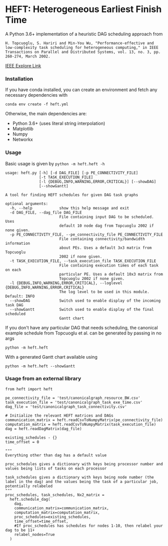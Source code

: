 # HEFT: Heterogeneous Earliest Finish Time

A Python 3.6+ implementation of a heuristic DAG scheduling approach from 

`H. Topcuoglu, S. Hariri and Min-You Wu, "Performance-effective and low-complexity task scheduling for heterogeneous computing," in IEEE Transactions on Parallel and Distributed Systems, vol. 13, no. 3, pp. 260-274, March 2002.`

[IEEE Explore Link](https://ieeexplore.ieee.org/document/993206)


### Installation
If you have conda installed, you can create an environment and fetch any necessary dependencies with

`conda env create -f heft.yml`

Otherwise, the main dependencies are:
- Python 3.6+ (uses literal string interpolation)
- Matplotlib
- Numpy
- Networkx

### Usage
Basic usage is given by `python -m heft.heft -h`

```
usage: heft.py [-h] [-d DAG_FILE] [-p PE_CONNECTIVITY_FILE]                             
               [-t TASK_EXECUTION_FILE]                                                 
               [-l {DEBUG,INFO,WARNING,ERROR,CRITICAL}] [--showDAG]                     
               [--showGantt]                                                            
                                                                                        
A tool for finding HEFT schedules for given DAG task graphs                             
                                                                                        
optional arguments:                                                                     
  -h, --help            show this help message and exit                                 
  -d DAG_FILE, --dag_file DAG_FILE                                                      
                        File containing input DAG to be scheduled. Uses                 
                        default 10 node dag from Topcuoglu 2002 if none given.          
  -p PE_CONNECTIVITY_FILE, --pe_connectivity_file PE_CONNECTIVITY_FILE                  
                        File containing connectivity/bandwidth information              
                        about PEs. Uses a default 3x3 matrix from Topcuoglu             
                        2002 if none given.                                             
  -t TASK_EXECUTION_FILE, --task_execution_file TASK_EXECUTION_FILE                     
                        File containing execution times of each task on each            
                        particular PE. Uses a default 10x3 matrix from                  
                        Topcuoglu 2002 if none given.                                   
  -l {DEBUG,INFO,WARNING,ERROR,CRITICAL}, --loglevel {DEBUG,INFO,WARNING,ERROR,CRITICAL}
                        The log level to be used in this module. Default: INFO          
  --showDAG             Switch used to enable display of the incoming task DAG          
  --showGantt           Switch used to enable display of the final scheduled            
                        Gantt chart                                                     
```

If you don't have any particular DAG that needs scheduling, the canonical example schedule from Topcuoglu et al. can be generated by passing in no args

`python -m heft.heft`

With a generated Gantt chart available using

`python -m heft.heft --showGantt`

### Usage from an external library


```
from heft import heft

pe_connectivity_file = 'test/canonicalgraph_resource_BW.csv'
task_execution_file = 'test/canonicalgraph_task_exe_time.csv'
dag_file = 'test/canonicalgraph_task_connectivity.csv'

# Initialize the relevant HEFT matrices and DAGs
communication_matrix = heft.readCsvToNumpyMatrix(pe_connectivity_file)
computation_matrix = heft.readCsvToNumpyMatrix(task_execution_file)
dag = heft.readDagMatrix(dag_file)

existing_schedules - {}
time_offset = 0

"""
Everything other than dag has a default value

proc_schedules gives a dictionary with keys being processor number and values being lists of tasks on each processor

task_schedules gives a dictionary with keys being node number (the label in the dag) and the values being the task of a particular job, potentially relabeled
"""
proc_schedules, task_schedules, Nx2_matrix = 
  heft.schedule_dag(
    dag, 
    communication_matrix=communication_matrix, 
    computation_matrix=computation_matrix, 
    proc_schedules=existing_schedules, 
    time_offset=time_offset,
    #If proc_schedules has schedules for nodes 1-10, then relabel your dag to be 11+
    relabel_nodes=True
  )
```
